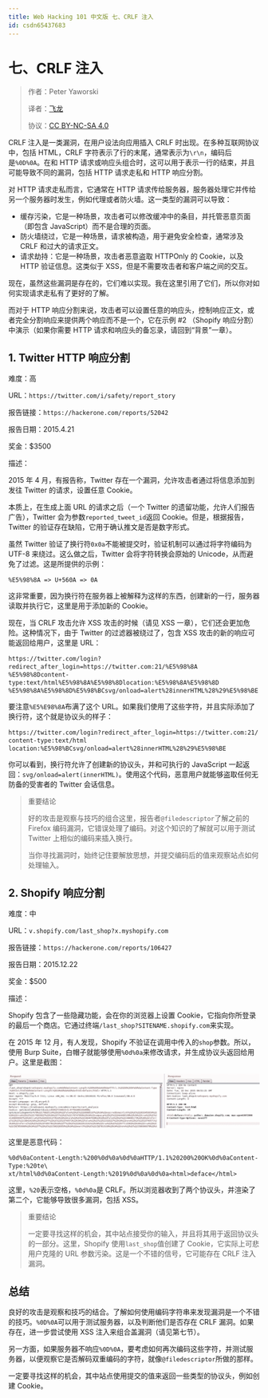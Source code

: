 ```yaml
---
title: Web Hacking 101 中文版 七、CRLF 注入
id: csdn65437683
---
```


# 七、CRLF 注入

> 作者：Peter Yaworski
> 
> 译者：[飞龙](https://github.com/)
> 
> 协议：[CC BY-NC-SA 4.0](http://creativecommons.org/licenses/by-nc-sa/4.0/)

CRLF 注入是一类漏洞，在用户设法向应用插入 CRLF 时出现。在多种互联网协议中，包括 HTML，CRLF 字符表示了行的末尾，通常表示为`\r\n`，编码后是`%0D%0A`。在和 HTTP 请求或响应头组合时，这可以用于表示一行的结束，并且可能导致不同的漏洞，包括 HTTP 请求走私和 HTTP 响应分割。

对 HTTP 请求走私而言，它通常在 HTTP 请求传给服务器，服务器处理它并传给另一个服务器时发生，例如代理或者防火墙。这一类型的漏洞可以导致：

*   缓存污染，它是一种场景，攻击者可以修改缓冲中的条目，并托管恶意页面（即包含 JavaScript）而不是合理的页面。
*   防火墙绕过，它是一种场景，请求被构造，用于避免安全检查，通常涉及 CRLF 和过大的请求正文。
*   请求劫持：它是一种场景，攻击者恶意盗取 HTTPOnly 的 Cookie，以及 HTTP 验证信息。这类似于 XSS，但是不需要攻击者和客户端之间的交互。

现在，虽然这些漏洞是存在的，它们难以实现。我在这里引用了它们，所以你对如何实现请求走私有了更好的了解。

而对于 HTTP 响应分割来说，攻击者可以设置任意的响应头，控制响应正文，或者完全分割响应来提供两个响应而不是一个，它在示例 #2 （Shopify 响应分割）中演示（如果你需要 HTTP 请求和响应头的备忘录，请回到“背景”一章）。

## 1\. Twitter HTTP 响应分割

难度：高

URL：`https://twitter.com/i/safety/report_story`

报告链接：`https://hackerone.com/reports/52042`

报告日期：2015.4.21

奖金：$3500

描述：

2015 年 4 月，有报告称，Twitter 存在一个漏洞，允许攻击者通过将信息添加到发往 Twitter 的请求，设置任意 Cookie。

本质上，在生成上面 URL 的请求之后（一个 Twitter 的遗留功能，允许人们报告广告），Twitter 会为参数`reported_tweet_id`返回 Cookie。但是，根据报告，Twitter 的验证存在缺陷，它用于确认推文是否是数字形式。

虽然 Twitter 验证了换行符`0x0a`不能被提交时，验证机制可以通过将字符编码为 UTF-8 来绕过。这么做之后，Twitter 会将字符转换会原始的 Unicode，从而避免了过滤。这是所提供的示例：

```
%E5%98%8A => U+560A => 0A
```

这非常重要，因为换行符在服务器上被解释为这样的东西，创建新的一行，服务器读取并执行它，这里是用于添加新的 Cookie。

现在，当 CRLF 攻击允许 XSS 攻击的时候（请见 XSS 一章），它们还会更加危险。这种情况下，由于 Twitter 的过滤器被绕过了，包含 XSS 攻击的新的响应可能返回给用户，这里是 URL：

```
https://twitter.com/login?redirect_after_login=https://twitter.com:21/%E5%98%8A
%E5%98%8Dcontent-type:text/html%E5%98%8A%E5%98%8Dlocation:%E5%98%8A%E5%98%8D
%E5%98%8A%E5%98%8D%E5%98%BCsvg/onload=alert%28innerHTML%28%29%E5%98%BE
```

要注意`%E5%E98%8A`布满了这个 URL。如果我们使用了这些字符，并且实际添加了换行符，这个就是协议头的样子：

```
https://twitter.com/login?redirect_after_login=https://twitter.com:21/
content-type:text/html
location:%E5%98%BCsvg/onload=alert%28innerHTML%28%29%E5%98%BE
```

你可以看到，换行符允许了创建新的协议头，并和可执行的 JavaScript 一起返回：`svg/onload=alert(innerHTML)`。使用这个代码，恶意用户就能够盗取任何无防备的受害者的 Twitter 会话信息。

> 重要结论
> 
> 好的攻击是观察与技巧的组合这里，报告者`@filedescriptor`了解之前的 Firefox 编码漏洞，它错误处理了编码。对这个知识的了解就可以用于测试 Twitter 上相似的编码来插入换行。
> 
> 当你寻找漏洞时，始终记住要解放思想，并提交编码后的值来观察站点如何处理输入。

## 2\. Shopify 响应分割

难度：中

URL：`v.shopify.com/last_shop?x.myshopify.com`

报告链接：`https://hackerone.com/reports/106427`

报告日期：2015.12.22

奖金：$500

描述：

Shopify 包含了一些隐藏功能，会在你的浏览器上设置 Cookie，它指向你所登录的最后一个商店。它通过终端`/last_shop?SITENAME.shopify.com`来实现。

在 2015 年 12 月，有人发现，Shopify 不验证在调用中传入的`shop`参数。所以，使用 Burp Suite，白帽子就能够使用`%0d%0a`来修改请求，并生成协议头返回给用户。这里是截图：

![](../img/a0e08fb2128eb1761ff0deff9f7fa74b.png)

这里是恶意代码：

```
%0d%0aContent-Length:%200%0d%0a%0d%0aHTTP/1.1%20200%20OK%0d%0aContent-Type:%20te\
xt/html%0d%0aContent-Length:%2019%0d%0a%0d%0a<html>deface</html>
```

这里，`%20`表示空格，`%0d%0a`是 CRLF。所以浏览器收到了两个协议头，并渲染了第二个，它能够导致很多漏洞，包括 XSS。

> 重要结论
> 
> 一定要寻找这样的机会，其中站点接受你的输入，并且将其用于返回协议头的一部分。这里，Shopify 使用`last_shop`值创建了 Cookie，它实际上可悲用户克隆的 URL 参数污染。这是一个不错的信号，它可能存在 CRLF 注入漏洞。

## 总结

良好的攻击是观察和技巧的结合。了解如何使用编码字符串来发现漏洞是一个不错的技巧。`%0D%0A`可以用于测试服务器，以及判断他们是否存在 CRLF 漏洞。如果存在，进一步尝试使用 XSS 注入来组合盖漏洞（请见第七节）。

另一方面，如果服务器不响应`%0D%0A`，要考虑如何再次编码这些字符，并测试服务器，以便观察它是否解码双重编码的字符，就像`@filedescriptor`所做的那样。

一定要寻找这样的机会，其中站点使用提交的值来返回一些类型的协议头，例如创建 Cookie。